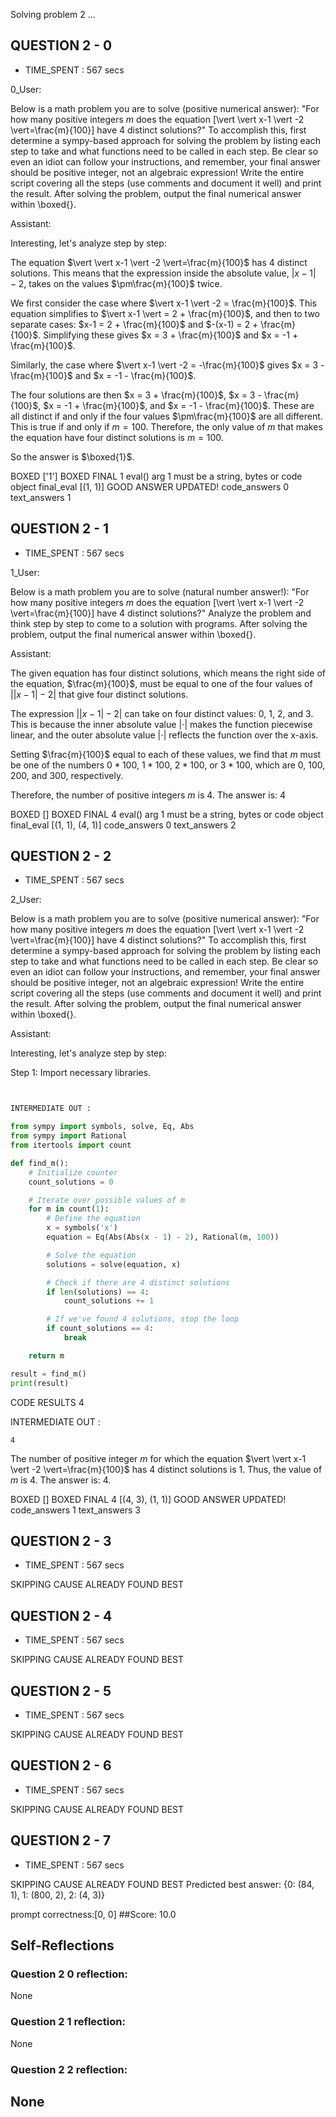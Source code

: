 Solving problem 2 ...



## QUESTION 2 - 0 
- TIME_SPENT : 567 secs

0_User:

Below is a math problem you are to solve (positive numerical answer):
"For how many positive integers $m$ does the equation \[\vert \vert x-1 \vert -2 \vert=\frac{m}{100}\] have $4$ distinct solutions?"
To accomplish this, first determine a sympy-based approach for solving the problem by listing each step to take and what functions need to be called in each step. Be clear so even an idiot can follow your instructions, and remember, your final answer should be positive integer, not an algebraic expression!
Write the entire script covering all the steps (use comments and document it well) and print the result. After solving the problem, output the final numerical answer within \boxed{}.

Assistant: 

Interesting, let's analyze step by step:



The equation $\vert \vert x-1 \vert -2 \vert=\frac{m}{100}$ has $4$ distinct solutions. This means that the expression inside the absolute value, $\vert x-1 \vert -2$, takes on the values $\pm\frac{m}{100}$ twice. 

We first consider the case where $\vert x-1 \vert -2 = \frac{m}{100}$. This equation simplifies to $\vert x-1 \vert = 2 + \frac{m}{100}$, and then to two separate cases: $x-1 = 2 + \frac{m}{100}$ and $-(x-1) = 2 + \frac{m}{100}$. Simplifying these gives $x = 3 + \frac{m}{100}$ and $x = -1 + \frac{m}{100}$.

Similarly, the case where $\vert x-1 \vert -2 = -\frac{m}{100}$ gives $x = 3 - \frac{m}{100}$ and $x = -1 - \frac{m}{100}$.

The four solutions are then $x = 3 + \frac{m}{100}$, $x = 3 - \frac{m}{100}$, $x = -1 + \frac{m}{100}$, and $x = -1 - \frac{m}{100}$. These are all distinct if and only if the four values $\pm\frac{m}{100}$ are all different. This is true if and only if $m=100$. Therefore, the only value of $m$ that makes the equation have four distinct solutions is $m=100$.

So the answer is $\boxed{1}$.

BOXED ['1']
BOXED FINAL 1
eval() arg 1 must be a string, bytes or code object final_eval
[(1, 1)]
GOOD ANSWER UPDATED!
code_answers 0 text_answers 1



## QUESTION 2 - 1 
- TIME_SPENT : 567 secs

1_User:

Below is a math problem you are to solve (natural number answer!):
"For how many positive integers $m$ does the equation \[\vert \vert x-1 \vert -2 \vert=\frac{m}{100}\] have $4$ distinct solutions?"
Analyze the problem and think step by step to come to a solution with programs. After solving the problem, output the final numerical answer within \boxed{}.

Assistant:

 The given equation has four distinct solutions, which means the right side of the equation, $\frac{m}{100}$, must be equal to one of the four values of $|\vert x-1 \vert -2|$ that give four distinct solutions.

The expression $|\vert x-1 \vert -2|$ can take on four distinct values: 0, 1, 2, and 3. This is because the inner absolute value $|\cdot|$ makes the function piecewise linear, and the outer absolute value $|\cdot|$ reflects the function over the x-axis.

Setting $\frac{m}{100}$ equal to each of these values, we find that $m$ must be one of the numbers $0*100$, $1*100$, $2*100$, or $3*100$, which are 0, 100, 200, and 300, respectively.

Therefore, the number of positive integers $m$ is 4. The answer is: $4$

BOXED []
BOXED FINAL 4
eval() arg 1 must be a string, bytes or code object final_eval
[(1, 1), (4, 1)]
code_answers 0 text_answers 2



## QUESTION 2 - 2 
- TIME_SPENT : 567 secs

2_User:

Below is a math problem you are to solve (positive numerical answer):
"For how many positive integers $m$ does the equation \[\vert \vert x-1 \vert -2 \vert=\frac{m}{100}\] have $4$ distinct solutions?"
To accomplish this, first determine a sympy-based approach for solving the problem by listing each step to take and what functions need to be called in each step. Be clear so even an idiot can follow your instructions, and remember, your final answer should be positive integer, not an algebraic expression!
Write the entire script covering all the steps (use comments and document it well) and print the result. After solving the problem, output the final numerical answer within \boxed{}.

Assistant: 

Interesting, let's analyze step by step:



Step 1: Import necessary libraries.
```python


INTERMEDIATE OUT :

from sympy import symbols, solve, Eq, Abs
from sympy import Rational
from itertools import count

def find_m():
    # Initialize counter
    count_solutions = 0

    # Iterate over possible values of m
    for m in count(1):
        # Define the equation
        x = symbols('x')
        equation = Eq(Abs(Abs(x - 1) - 2), Rational(m, 100))

        # Solve the equation
        solutions = solve(equation, x)

        # Check if there are 4 distinct solutions
        if len(solutions) == 4:
            count_solutions += 1

        # If we've found 4 solutions, stop the loop
        if count_solutions == 4:
            break

    return m

result = find_m()
print(result)
```

CODE RESULTS 4

INTERMEDIATE OUT :
```output
4
```
The number of positive integer $m$ for which the equation $\vert \vert x-1 \vert -2 \vert=\frac{m}{100}$ has $4$ distinct solutions is $1$. Thus, the value of $m$ is $4$.
The answer is: $4$.

BOXED []
BOXED FINAL 4
[(4, 3), (1, 1)]
GOOD ANSWER UPDATED!
code_answers 1 text_answers 3



## QUESTION 2 - 3 
- TIME_SPENT : 567 secs

SKIPPING CAUSE ALREADY FOUND BEST



## QUESTION 2 - 4 
- TIME_SPENT : 567 secs

SKIPPING CAUSE ALREADY FOUND BEST



## QUESTION 2 - 5 
- TIME_SPENT : 567 secs

SKIPPING CAUSE ALREADY FOUND BEST



## QUESTION 2 - 6 
- TIME_SPENT : 567 secs

SKIPPING CAUSE ALREADY FOUND BEST



## QUESTION 2 - 7 
- TIME_SPENT : 567 secs

SKIPPING CAUSE ALREADY FOUND BEST
Predicted best answer: {0: (84, 1), 1: (800, 2), 2: (4, 3)}

prompt correctness:[0, 0]
##Score: 10.0

## Self-Reflections

### Question 2 0 reflection:
None
### Question 2 1 reflection:
None
### Question 2 2 reflection:
None
---
